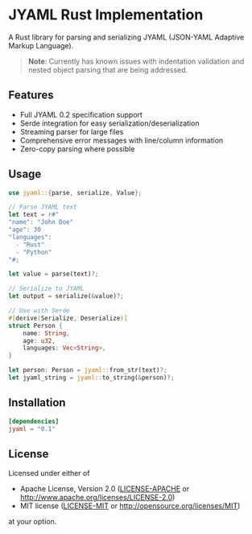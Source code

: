 # JYAML Rust Implementation

A Rust library for parsing and serializing JYAML (JSON-YAML Adaptive Markup Language).

> **Note**: Currently has known issues with indentation validation and nested object parsing that are being addressed.

## Features

- Full JYAML 0.2 specification support
- Serde integration for easy serialization/deserialization
- Streaming parser for large files
- Comprehensive error messages with line/column information
- Zero-copy parsing where possible

## Usage

```rust
use jyaml::{parse, serialize, Value};

// Parse JYAML text
let text = r#"
"name": "John Doe"
"age": 30
"languages":
  - "Rust"
  - "Python"
"#;

let value = parse(text)?;

// Serialize to JYAML
let output = serialize(&value)?;

// Use with Serde
#[derive(Serialize, Deserialize)]
struct Person {
    name: String,
    age: u32,
    languages: Vec<String>,
}

let person: Person = jyaml::from_str(text)?;
let jyaml_string = jyaml::to_string(&person)?;
```

## Installation

```toml
[dependencies]
jyaml = "0.1"
```

## License

Licensed under either of

- Apache License, Version 2.0 ([LICENSE-APACHE](LICENSE-APACHE) or http://www.apache.org/licenses/LICENSE-2.0)
- MIT license ([LICENSE-MIT](LICENSE-MIT) or http://opensource.org/licenses/MIT)

at your option.